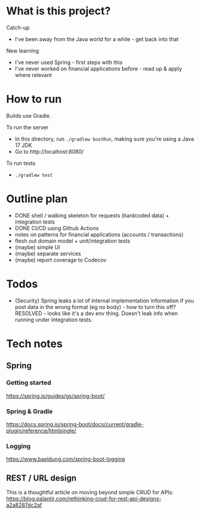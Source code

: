 # What is this project?
Catch-up
- I've been away from the Java world for a while - get back into that

New learning
- I've never used Spring - first steps with this
- I've never worked on financial applications before - read up & apply where relevant

# How to run
Builds use Gradle.

To run the server
- In this directory, run `./gradlew bootRun`, making sure you're using a Java 17 JDK
- Go to http://localhost:8080/

To run tests
- `./gradlew test`

# Outline plan
- DONE shell / walking skeleton for requests (hardcoded data) + integration tests 
- DONE CI/CD using Github Actions
- notes on patterns for financial applications (accounts / transactions)
- flesh out domain model + unit/integration tests
- (maybe) simple UI
- (maybe) separate services
- (maybe) report coverage to Codecov

# Todos
- (Security) Spring leaks a lot of internal implementation information if you post data in the wrong format (eg no body) - how to turn this off? 
  RESOLVED - looks like it's a dev env thing. Doesn't leak info when running under integration tests.


# Tech notes

## Spring

### Getting started
https://spring.io/guides/gs/spring-boot/

### Spring & Gradle
https://docs.spring.io/spring-boot/docs/current/gradle-plugin/reference/htmlsingle/

### Logging
https://www.baeldung.com/spring-boot-logging


## REST / URL design

This is a thoughtful article on moving beyond simple CRUD for APIs: https://blog.palantir.com/rethinking-crud-for-rest-api-designs-a2a8287dc2af
